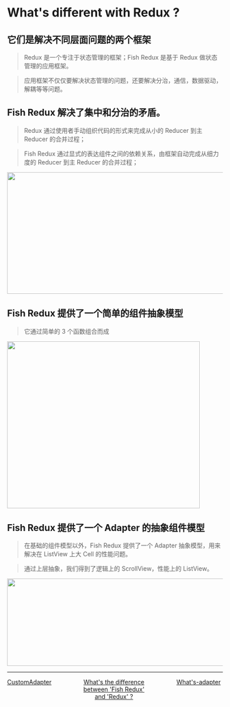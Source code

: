 # What's different with Redux ?

## 它们是解决不同层面问题的两个框架

> Redux 是一个专注于状态管理的框架；Fish Redux 是基于 Redux 做状态管理的应用框架。

> 应用框架不仅仅要解决状态管理的问题，还要解决分治，通信，数据驱动，解耦等等问题。

## Fish Redux 解决了集中和分治的矛盾。

> Redux 通过使用者手动组织代码的形式来完成从小的 Reducer 到主 Reducer 的合并过程；

> Fish Redux 通过显式的表达组件之间的依赖关系，由框架自动完成从细力度的 Reducer 到主 Reducer 的合并过程；

<img src="https://img.alicdn.com/tfs/TB1oeXKJYPpK1RjSZFFXXa5PpXa-1976-568.png" width="988px" height="284px">

## Fish Redux 提供了一个简单的组件抽象模型

> 它通过简单的 3 个函数组合而成

<img src="https://img.alicdn.com/tfs/TB1vqB2J4YaK1RjSZFnXXa80pXa-900-780.png" width="450px" height="390px">

## Fish Redux 提供了一个 Adapter 的抽象组件模型

> 在基础的组件模型以外，Fish Redux 提供了一个 Adapter 抽象模型，用来解决在 ListView 上大 Cell 的性能问题。

> 通过上层抽象，我们得到了逻辑上的 ScrollView，性能上的 ListView。

<img src="https://img.alicdn.com/tfs/TB1x51VJ7PoK1RjSZKbXXX1IXXa-1852-612.png" width="617px" height="204px">

---
<div style="width:100%;height:40px;">
    <a style="width:33%;float:left;" href="./Custom-Adapter-cn.md">CustomAdapter</a>
    <a style="width:33%;float:left;text-align:center;" href="./what's-the-diiference-cn.md">What's the difference between 'Fish Redux' and 'Redux' ?</a>
    <a style="width:33%;float:left;text-align:right;" href="./What's-adapter.md">What's-adapter</a>
</div>